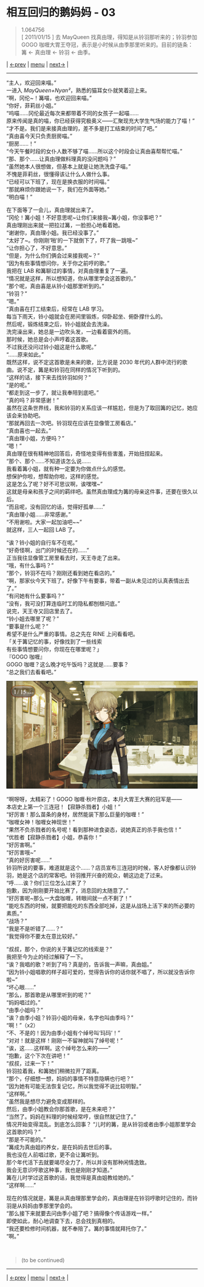 # 相互回归的鹅妈妈 - 03
> 1.064756  
> [ 2011/01/15 ] 去 MayQueen 找真由理，得知是从铃羽那听来的；铃羽参加 GOGO 咖喱大胃王夺冠，表示是小时候从由季那里听来的。目前的链条：篝 <- 真由理 <- 铃羽 <- 由季。  

| [←prev](./0114) | [menu](../) | [next→](./0116) |

---

“主人，欢迎回来喵。”  
一进入 *MayQueen+Nyan²*，熟悉的猫耳女仆就笑着迎上来。  
“啊，冈伦\~！篝喵，也欢迎回来喵。”  
“你好，菲莉丝小姐。”  
“呜喵……冈伦最近每次来都带着不同的女孩子一起喵……  
 原来传闻是真的喵，你已经获得究极奥义——汇聚现充大学生气场的能力了喵！”  
“才不是。我们是来接真由理的，差不多是打工结束的时间了吧。”  
“真由喜今天只负责厨房喵。”  
“厨房……！”  
“今天午餐时段的女仆人数不够了喵……所以这个时段会让真由喜帮帮忙喵。”  
“那、那个……让真由理做料理真的没问题吗？”  
“虽然她本人很想做，但基本上就是让她洗洗盘子喵。”  
不愧是菲莉丝，很懂得该让什么人做什么事。  
“已经可以下班了，现在是换衣服的时间喵。”  
“那就麻烦你跟她说一下，我们在外面等她。”  
“明白喵！”  

在下面等了一会儿，真由理就出来了。  
“冈伦！篝小姐！不好意思呢\~让你们来接我\~篝小姐，你没事吧？”  
真由理刚出来就一把拉过篝，一脸担心地看着她。  
“谢谢你，真由理小姐。我已经没事了。”  
“太好了\~。你刚刚‘啪’的一下就倒下了，吓了我一跳哦\~”  
“让你担心了，不好意思。”  
“但是，为什么你们俩会过来接我呢\~？”  
“因为有些事情想问你，关于你之前哼的歌。”  
我把在 LAB 和篝聊过的事情，对真由理重复了一遍。  
“情况就是这样，所以想知道，你从哪里学会这首歌的。”  
“那个呢，真由喜是从铃小姐那里听到的。”  
“铃羽？”  
“嗯。”  
“真由喜在打工结束后，经常在 LAB 学习。  
 每当下雨天，铃小姐就会在房间里锻炼，仰卧起坐、俯卧撑什么的。  
 然后呢，锻炼结束之后，铃小姐就会去洗澡。  
 洗完澡出来，她总是一边吹头发，一边看着窗外的雨。  
 那时候，她总是会小声哼着这首歌。  
 不过我还没问过铃小姐这是什么歌呢。”  
“……原来如此。”  
既然这样，说不定这首歌是未来的歌，比方说是 2030 年代的人群中流行的歌曲。说不定，篝是和铃羽在同样的情况下听到的。  
“这样的话，接下来去找铃羽如何？”  
“是的呢。”  
“都走到这一步了，就让我奉陪到底吧。”  
“真的吗？非常感谢！”  
虽然在这条世界线，我和铃羽的关系应该一样尴尬，但是为了取回篝的记忆，她应该会来协助吧。  
“那就再回去一次吧。铃羽现在应该在显像管工房看店。”  
“真由喜也一起去。”  
“真由理小姐，方便吗？”  
“嗯！”  
真由理在很有精神地回答后，奇怪地变得有些害羞，开始扭捏起来。  
“那个、那个……不知道该怎么说……  
 我看着篝小姐，就有种一定要为你做点什么的感觉。  
 想保护你啦，想帮助你啦，这样的感觉。  
 这是怎么了呢？好不可思议啊，诶嘿嘿\~”  
这就是母亲和孩子之间的羁绊吧。虽然真由理成为篝的母亲这件事，还要在很久以后。  
“而且呢，没有回忆的话，觉得好孤单……”  
“真由理小姐……非常感谢。”  
“不用谢啦。大家一起加油吧\~\~”  
就这样，三人一起回 LAB 了。  

“诶？铃小姐的自行车不在呢。”  
“好奇怪啊，出门的时候还在的……”  
正当我往显像管工房里看去时，天王寺走了出来。  
“哦，有什么事吗？”  
“那个，铃羽不在吗？刚刚还看到她在看店的。”  
“啊，那家伙今天下班了。好像下午有要事，带着一副从未见过的认真表情出去了。”  
“有问她有什么要事吗？”  
“没有，我可没打算连临时工的隐私都刨根问底。”  
说完，天王寺又回店里去了。  
“铃小姐去哪里了呢？”  
“要事是什么呢？”  
希望不是什么严重的事情。总之先在 RINE 上问看看吧。  
「关于篝记忆的事，好像找到了一些线索  
 有些事情想要问你，你现在在哪里呢？」  
『GOGO 咖喱』  
GOGO 咖喱？这么晚才吃午饭吗？这就是……要事？  
“总之我们去看看吧。”  

![](../static/image/0115-1.png)

“啊呀呀，太精彩了！GOGO 咖喱·秋叶原店，本月大胃王大赛的冠军是——  
 本店史上第一个三连冠！【寂静杀戮者】小姐！”  
“好厉害！那么苗条的身材，居然能装下那么巨量的咖喱！”  
“咖喱女神！咖喱女神现世！”  
“果然不负杀戮者的名号呢！看到那种进食姿态，说她真正的杀手我也信！”  
“优胜者【寂静杀戮者】小姐，恭喜你！”  
“好厉害啊。”  
“好厉害哦\~”  
“真的好厉害呢……”  
铃羽所说的要事，难道就是这个……？店员宣布三连冠的时候，客人好像都认识铃羽，她是这个店的常客吧。铃羽推开兴奋的观众，朝这边走了过来。  
“呼……诶？你们三位怎么过来了？  
 抱歉，因为刚刚要开始比赛了，消息回的太随意了。”  
“好厉害呢\~那么一大盘咖喱，转眼间就一点不剩了！”  
“能吃东西的时候，就要把能吃的东西全部吃掉，这是从战场上活下来的所必要的素质。”  
“战场？”  
“我是不是听错了……？”  
“我觉得你不要太在意比较好。”  

“叔叔，那个，你说的关于篝记忆的线索是？”  
我把至今为止的经过解释了一下。  
“诶？我唱的歌？听到了吗？真是的，告诉我一声嘛，真由姐。”  
“因为铃小姐唱歌的样子超可爱的，觉得告诉你的话你就不唱了，所以就没告诉你啦\~”  
“坏心眼……”  
“那么，那首歌是从哪里听到的呢？”  
“妈妈唱过的。”  
“由季小姐吗？”  
“诶？由季小姐？铃羽小姐的母亲，名字也叫由季吗？”  
“啊！”（x2）  
“不、不是的！因为由季小姐有个绰号叫‘玛玛’！”  
“对对！就是这样！刚刚一不留神就叫了绰号呢！”  
“诶，这……这样啊。这个绰号怎么来的——”  
“抱歉，这个下次在讲吧！”  
“叔叔，过来一下！”  
铃羽拉着我，和篝她们稍微拉开了距离。  
“那个，仔细想一想，妈妈的事情不特意隐瞒也行吧？”  
“因为她有可能无法恢复记忆，所以我觉得不说比较明智。”  
“这样啊。”  
“虽然我是想尽力避免变成那样的。  
 然后，由季小姐教会你那首歌，是在未来吧？”  
“当然了。妈妈在料理的时候经常哼，很自然就记住了。”  
情况开始变得混乱。到底怎么回事？
“儿时的篝，是从铃羽或者由季小姐那里学会这首歌的吗？”  
“那是不可能的。”  
“篝成为真由姐的养女，是在妈妈去世后的事。  
 我也没在人前唱过歌，更不会让篝听到。  
 那个年代活下去就要竭尽全力了，所以并没有那种闲情逸致。  
 我会无意识哼歌这种事，我也是刚刚才知道。”  
 篝在儿时学过这首歌的话，我觉得是真由姐教给她的。”  
“这样啊……”  

现在的情况就是，篝是从真由理那里学会的，真由理是在铃羽哼歌时记住的，而铃羽是从妈妈由季那里学会的。  
“那么接下来就要去问由季小姐了吧？搞得像个传话游戏一样。”  
即使如此，耐心地调查下去，总会找到真相的。  
“我还要检修时间机器，就不奉陪了。篝的事情就拜托你了。”  
“啊。”  


<br/>

> (to be continued)
---

| [←prev](./0114) | [menu](../) | [next→](./0116) |

